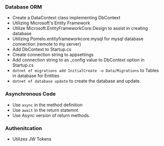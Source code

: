 ### Database ORM
* Create a DataContext class implementing DbContext
* Utilizing Microsoft's Entity Framework
* Utilize Microsoft.EntityFrameworkCore.Design to assist in creating database
* Utilizing Pomelo.entityframeworkcore.mysql for mysql database connection (remote to my server)
* Add DbContext to Startup.cs
* Create connection string to appsettings 
* Add connection string to as _config value to DbContext option in Startup.cs
* `dotnet ef migrations add InitialCreate -o Data/Migrations` to Tables in database for Entities
* `dotnet ef database update` to create the database and update.

### Asynchronous Code
* Use `async` in the method definition
* Use `await` in the return statemnt
* Use Async version of return methods.

### Authenitcation
* Utilizes JW Tokens

